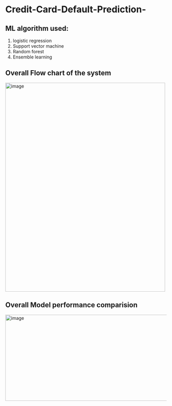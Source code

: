 # Credit-Card-Default-Prediction-

## ML algorithm used: 
1. logistic regression
2. Support vector machine
3. Random forest
4. Ensemble learning 


## Overall Flow chart of the system 
<img width="499" height="652" alt="image" src="https://github.com/user-attachments/assets/ffc9c961-b02c-4025-8245-73331dd215ed" />

## Overall Model performance comparision 
<img width="767" height="269" alt="image" src="https://github.com/user-attachments/assets/266719d6-5aa9-46bc-9655-2b65fa0a00aa" />

